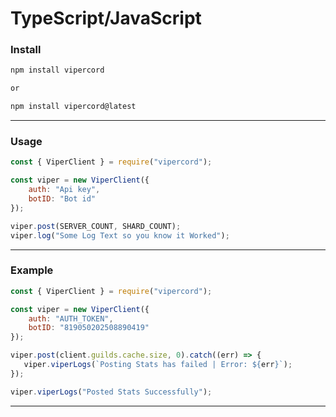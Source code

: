 # TypeScript/JavaScript

### Install

```diff
npm install vipercord

or

npm install vipercord@latest
```

***

### Usage

```js
const { ViperClient } = require("vipercord");

const viper = new ViperClient({
    auth: "Api key",
    botID: "Bot id"
});

viper.post(SERVER_COUNT, SHARD_COUNT);
viper.log("Some Log Text so you know it Worked");
```

***

### Example

```js
const { ViperClient } = require("vipercord");

const viper = new ViperClient({
    auth: "AUTH_TOKEN", 
    botID: "819050202508890419"
});

viper.post(client.guilds.cache.size, 0).catch((err) => {
   viper.viperLogs(`Posting Stats has failed | Error: ${err}`);
});

viper.viperLogs("Posted Stats Successfully");
```

***
